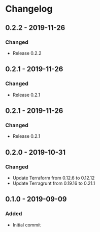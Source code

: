 # Changelog

## 0.2.2 - 2019-11-26
### Changed
- Release 0.2.2

## 0.2.1 - 2019-11-26
### Changed
- Release 0.2.1

## 0.2.1 - 2019-11-26
### Changed
- Release 0.2.1

## 0.2.0 - 2019-10-31
### Changed
- Update Terraform from 0.12.6 to 0.12.12
- Update Terragrunt from 0.19.16 to 0.21.1

## 0.1.0 - 2019-09-09
### Added
- Initial commit
